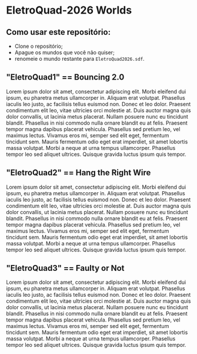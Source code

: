 # EletroQuad-2026 Worlds

## Como usar este repositório:
- Clone o repositório;
- Apague os mundos que você não quiser;
- renomeie o mundo restante para `EletroQuad2026.sdf`.

## "EletroQuad1" == Bouncing 2.0
Lorem ipsum dolor sit amet, consectetur adipiscing elit. Morbi eleifend dui ipsum, eu pharetra metus ullamcorper in. Aliquam erat volutpat. Phasellus iaculis leo justo, ac facilisis tellus euismod non. Donec et leo dolor. Praesent condimentum elit leo, vitae ultricies orci molestie at. Duis auctor magna quis dolor convallis, ut lacinia metus placerat. Nullam posuere nunc eu tincidunt blandit. Phasellus in nisi commodo nulla ornare blandit eu at felis. Praesent tempor magna dapibus placerat vehicula. Phasellus sed pretium leo, vel maximus lectus. Vivamus eros mi, semper sed elit eget, fermentum tincidunt sem. Mauris fermentum odio eget erat imperdiet, sit amet lobortis massa volutpat. Morbi a neque at urna tempus ullamcorper. Phasellus tempor leo sed aliquet ultrices. Quisque gravida luctus ipsum quis tempor.

## "EletroQuad2" == Hang the Right Wire
Lorem ipsum dolor sit amet, consectetur adipiscing elit. Morbi eleifend dui ipsum, eu pharetra metus ullamcorper in. Aliquam erat volutpat. Phasellus iaculis leo justo, ac facilisis tellus euismod non. Donec et leo dolor. Praesent condimentum elit leo, vitae ultricies orci molestie at. Duis auctor magna quis dolor convallis, ut lacinia metus placerat. Nullam posuere nunc eu tincidunt blandit. Phasellus in nisi commodo nulla ornare blandit eu at felis. Praesent tempor magna dapibus placerat vehicula. Phasellus sed pretium leo, vel maximus lectus. Vivamus eros mi, semper sed elit eget, fermentum tincidunt sem. Mauris fermentum odio eget erat imperdiet, sit amet lobortis massa volutpat. Morbi a neque at urna tempus ullamcorper. Phasellus tempor leo sed aliquet ultrices. Quisque gravida luctus ipsum quis tempor.

## "EletroQuad3" == Faulty or Not
Lorem ipsum dolor sit amet, consectetur adipiscing elit. Morbi eleifend dui ipsum, eu pharetra metus ullamcorper in. Aliquam erat volutpat. Phasellus iaculis leo justo, ac facilisis tellus euismod non. Donec et leo dolor. Praesent condimentum elit leo, vitae ultricies orci molestie at. Duis auctor magna quis dolor convallis, ut lacinia metus placerat. Nullam posuere nunc eu tincidunt blandit. Phasellus in nisi commodo nulla ornare blandit eu at felis. Praesent tempor magna dapibus placerat vehicula. Phasellus sed pretium leo, vel maximus lectus. Vivamus eros mi, semper sed elit eget, fermentum tincidunt sem. Mauris fermentum odio eget erat imperdiet, sit amet lobortis massa volutpat. Morbi a neque at urna tempus ullamcorper. Phasellus tempor leo sed aliquet ultrices. Quisque gravida luctus ipsum quis tempor.
